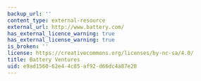 ```yaml
---
backup_url: ''
content_type: external-resource
external_url: http://www.battery.com/
has_external_licence_warning: true
has_external_license_warning: true
is_broken: ''
license: https://creativecommons.org/licenses/by-nc-sa/4.0/
title: Battery Ventures
uid: e9ad1560-62e4-4c85-af92-d66dc4a87e20
---
```

